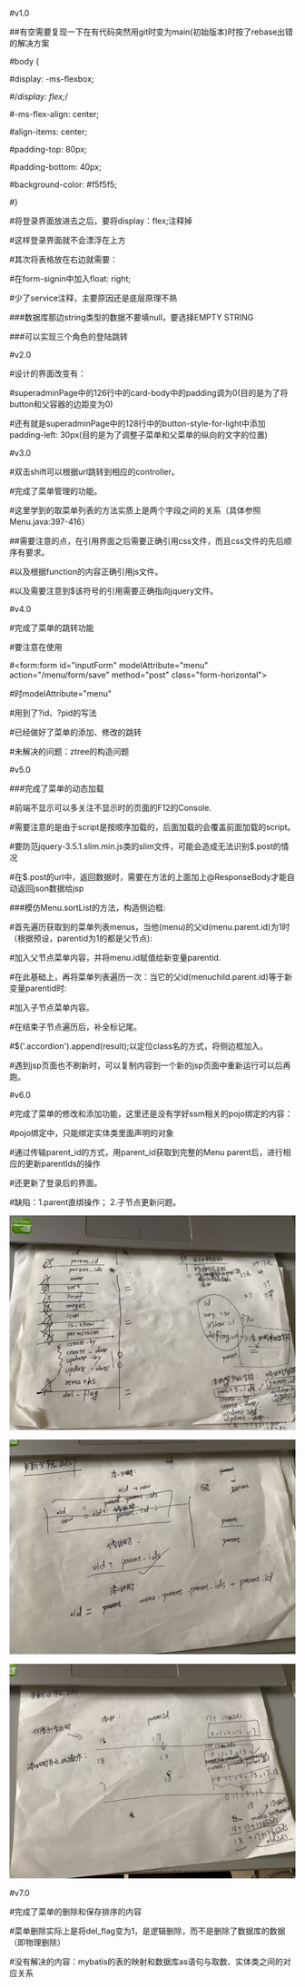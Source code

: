 #v1.0

##有空需要复现一下在有代码突然用git时变为main(初始版本)时按了rebase出错的解决方案

#body {

#display: -ms-flexbox;

#/*display: flex;*/

#-ms-flex-align: center;

#align-items: center;

#padding-top: 80px;

#padding-bottom: 40px;

#background-color: #f5f5f5;

#}

#将登录界面放进去之后，要将display：flex;注释掉

#这样登录界面就不会漂浮在上方

#其次将表格放在右边就需要：

#在form-signin中加入float: right;

#少了service注释，主要原因还是底层原理不熟

###数据库那边string类型的数据不要填null，要选择EMPTY STRING

###可以实现三个角色的登陆跳转

#v2.0

#设计的界面改变有：

#superadminPage中的126行中的card-body中的padding调为0(目的是为了将button和父容器的边距变为0)

#还有就是superadminPage中的128行中的button-style-for-light中添加padding-left: 30px(目的是为了调整子菜单和父菜单的纵向的文字的位置)


#v3.0

#双击shift可以根据url跳转到相应的controller。

#完成了菜单管理的功能。

#这里学到的取菜单列表的方法实质上是两个字段之间的关系（具体参照Menu.java:397-416）

##需要注意的点，在引用界面之后需要正确引用css文件，而且css文件的先后顺序有要求。

#以及根据function的内容正确引用js文件。

#以及需要注意到$该符号的引用需要正确指向jquery文件。


#v4.0

#完成了菜单的跳转功能

#要注意在使用

#<form:form id="inputForm" modelAttribute="menu" action="/menu/form/save" method="post" class="form-horizontal">

#时modelAttribute="menu" 

#用到了?id、?pid的写法

#已经做好了菜单的添加、修改的跳转

#未解决的问题：ztree的构造问题


#v5.0

###完成了菜单的动态加载

#前端不显示可以多关注不显示时的页面的F12的Console.

#需要注意的是由于script是按顺序加载的，后面加载的会覆盖前面加载的script。

#要防范jquery-3.5.1.slim.min.js类的slim文件，可能会造成无法识别$.post的情况

#在$.post的url中，返回数据时，需要在方法的上面加上@ResponseBody才能自动返回json数据给jsp

###模仿Menu.sortList的方法，构造侧边框:

#首先遍历获取到的菜单列表menus，当他(menu)的父id(menu.parent.id)为1时（根据预设，parentid为1的都是父节点):

#加入父节点菜单内容，并将menu.id赋值给新变量parentid.

#在此基础上，再将菜单列表遍历一次：当它的父id(menuchild.parent.id)等于新变量parentid时:

#加入子节点菜单内容。

#在结束子节点遍历后，补全标记尾。

#$('.accordion').append(result);以定位class名的方式，将侧边框加入。

#遇到jsp页面也不刷新时，可以复制内容到一个新的jsp页面中重新运行可以后再跑。


#v6.0

#完成了菜单的修改和添加功能，这里还是没有学好ssm相关的pojo绑定的内容：

#pojo绑定中，只能绑定实体类里面声明的对象

#通过传输parent_id的方式，用parent_id获取到完整的Menu parent后，进行相应的更新parentIds的操作

#还更新了登录后的界面。

#缺陷：1.parent直绑操作； 2.子节点更新问题。 

![Image text](https://github.com/jack-gy-h/Graduation_design_management_system/blob/v6.0/src/main/webapp/static/noteimage/v6.0%20notpicture1.png)

![Image text](https://github.com/jack-gy-h/Graduation_design_management_system/blob/v6.0/src/main/webapp/static/noteimage/v6.0%20notpicture2.png)

![Image text](https://github.com/jack-gy-h/Graduation_design_management_system/blob/v6.0/src/main/webapp/static/noteimage/v6.0%20notpicture3.png)

#v7.0

#完成了菜单的删除和保存排序的内容

#菜单删除实际上是将del_flag变为1，是逻辑删除，而不是删除了数据库的数据（即物理删除）

#没有解决的内容：mybatis的表的映射和数据库as语句与取数、实体类之间的对应关系












